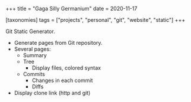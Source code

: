 +++
title = "Gaga Silly Germanium"
date = 2020-11-17

[taxonomies]
tags = ["projects", "personal", "git", "website", "static"]
+++

Git Static Generator.

- Generate pages from Git repository.
- Several pages:
   - Summary
   - Tree
       - Display files, colored syntax
   - Commits
       - Changes in each commit
       - Diffs
- Display clone link (http and git)
